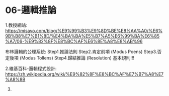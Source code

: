 # 06-邏輯推論


1.教授網站: https://misavo.com/blog/%E9%99%B3%E9%8D%BE%E8%AA%A0/%E6%9B%B8%E7%B1%8D/%E4%BA%BA%E5%B7%A5%E6%99%BA%E6%85%A7/06-%E9%82%8F%E8%BC%AF%E6%8E%A8%E8%AB%96

布林邏輯的公理系統:
Step1.推論法則
Step2.肯定前項 (Modus Poens)
Step3.否定後項 (Modus Tollens)
Step4.歸結推論 (Resolution)
基本規則!!!

2.維基百科-邏輯程式設計: https://zh.wikipedia.org/wiki/%E9%82%8F%E8%BC%AF%E7%B7%A8%E7%A8%8B

3.
